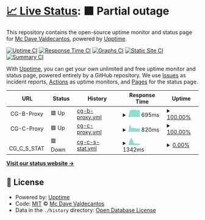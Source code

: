 # [📈 Live Status](https://mcdave029.github.io/uptime-monitoring): <!--live status--> **🟧 Partial outage**

This repository contains the open-source uptime monitor and status page for [Mc Dave Valdecantos](https://www.linkedin.com/in/mc-dave-valdecantos-10325596), powered by [Upptime](https://github.com/upptime/upptime).

[![Uptime CI](https://github.com/mcdave029/uptime-monitoring/workflows/Uptime%20CI/badge.svg)](https://github.com/upptime/upptime/actions?query=workflow%3A%22Uptime+CI%22)
[![Response Time CI](https://github.com/mcdave029/uptime-monitoring/workflows/Response%20Time%20CI/badge.svg)](https://github.com/upptime/upptime/actions?query=workflow%3A%22Response+Time+CI%22)
[![Graphs CI](https://github.com/mcdave029/uptime-monitoring/workflows/Graphs%20CI/badge.svg)](https://github.com/upptime/upptime/actions?query=workflow%3A%22Graphs+CI%22)
[![Static Site CI](https://github.com/mcdave029/uptime-monitoring/workflows/Static%20Site%20CI/badge.svg)](https://github.com/upptime/upptime/actions?query=workflow%3A%22Static+Site+CI%22)
[![Summary CI](https://github.com/mcdave029/uptime-monitoring/workflows/Summary%20CI/badge.svg)](https://github.com/upptime/upptime/actions?query=workflow%3A%22Summary+CI%22)

With [Upptime](https://upptime.js.org), you can get your own unlimited and free uptime monitor and status page, powered entirely by a GitHub repository. We use [Issues](https://github.com/mcdave029/uptime-monitoring/issues) as incident reports, [Actions](https://github.com/mcdave029/uptime-monitoring/actions) as uptime monitors, and [Pages](https://mcdave029.github.io/uptime-monitoring) for the status page.

<!--start: status pages-->
<!-- This summary is generated by Upptime (https://github.com/upptime/upptime) -->
<!-- Do not edit this manually, your changes will be overwritten -->
<!-- prettier-ignore -->
| URL | Status | History | Response Time | Uptime |
| --- | ------ | ------- | ------------- | ------ |
| <img alt="" src="https://favicons.githubusercontent.com/null" height="13"> CG-B-Proxy | 🟩 Up | [cg-b-proxy.yml](https://github.com/mcdave029/uptime-monitoring/commits/HEAD/history/cg-b-proxy.yml) | <details><summary><img alt="Response time graph" src="./graphs/cg-b-proxy/response-time-week.png" height="20"> 695ms</summary><br><a href="https://mcdave029.github.io/uptime-monitoring/history/cg-b-proxy"><img alt="Response time 1471" src="https://img.shields.io/endpoint?url=https%3A%2F%2Fraw.githubusercontent.com%2Fmcdave029%2Fuptime-monitoring%2FHEAD%2Fapi%2Fcg-b-proxy%2Fresponse-time.json"></a><br><a href="https://mcdave029.github.io/uptime-monitoring/history/cg-b-proxy"><img alt="24-hour response time 641" src="https://img.shields.io/endpoint?url=https%3A%2F%2Fraw.githubusercontent.com%2Fmcdave029%2Fuptime-monitoring%2FHEAD%2Fapi%2Fcg-b-proxy%2Fresponse-time-day.json"></a><br><a href="https://mcdave029.github.io/uptime-monitoring/history/cg-b-proxy"><img alt="7-day response time 695" src="https://img.shields.io/endpoint?url=https%3A%2F%2Fraw.githubusercontent.com%2Fmcdave029%2Fuptime-monitoring%2FHEAD%2Fapi%2Fcg-b-proxy%2Fresponse-time-week.json"></a><br><a href="https://mcdave029.github.io/uptime-monitoring/history/cg-b-proxy"><img alt="30-day response time 2550" src="https://img.shields.io/endpoint?url=https%3A%2F%2Fraw.githubusercontent.com%2Fmcdave029%2Fuptime-monitoring%2FHEAD%2Fapi%2Fcg-b-proxy%2Fresponse-time-month.json"></a><br><a href="https://mcdave029.github.io/uptime-monitoring/history/cg-b-proxy"><img alt="1-year response time 1471" src="https://img.shields.io/endpoint?url=https%3A%2F%2Fraw.githubusercontent.com%2Fmcdave029%2Fuptime-monitoring%2FHEAD%2Fapi%2Fcg-b-proxy%2Fresponse-time-year.json"></a></details> | <details><summary><a href="https://mcdave029.github.io/uptime-monitoring/history/cg-b-proxy">100.00%</a></summary><a href="https://mcdave029.github.io/uptime-monitoring/history/cg-b-proxy"><img alt="All-time uptime 99.27%" src="https://img.shields.io/endpoint?url=https%3A%2F%2Fraw.githubusercontent.com%2Fmcdave029%2Fuptime-monitoring%2FHEAD%2Fapi%2Fcg-b-proxy%2Fuptime.json"></a><br><a href="https://mcdave029.github.io/uptime-monitoring/history/cg-b-proxy"><img alt="24-hour uptime 100.00%" src="https://img.shields.io/endpoint?url=https%3A%2F%2Fraw.githubusercontent.com%2Fmcdave029%2Fuptime-monitoring%2FHEAD%2Fapi%2Fcg-b-proxy%2Fuptime-day.json"></a><br><a href="https://mcdave029.github.io/uptime-monitoring/history/cg-b-proxy"><img alt="7-day uptime 100.00%" src="https://img.shields.io/endpoint?url=https%3A%2F%2Fraw.githubusercontent.com%2Fmcdave029%2Fuptime-monitoring%2FHEAD%2Fapi%2Fcg-b-proxy%2Fuptime-week.json"></a><br><a href="https://mcdave029.github.io/uptime-monitoring/history/cg-b-proxy"><img alt="30-day uptime 99.82%" src="https://img.shields.io/endpoint?url=https%3A%2F%2Fraw.githubusercontent.com%2Fmcdave029%2Fuptime-monitoring%2FHEAD%2Fapi%2Fcg-b-proxy%2Fuptime-month.json"></a><br><a href="https://mcdave029.github.io/uptime-monitoring/history/cg-b-proxy"><img alt="1-year uptime 99.27%" src="https://img.shields.io/endpoint?url=https%3A%2F%2Fraw.githubusercontent.com%2Fmcdave029%2Fuptime-monitoring%2FHEAD%2Fapi%2Fcg-b-proxy%2Fuptime-year.json"></a></details>
| <img alt="" src="https://favicons.githubusercontent.com/null" height="13"> CG-C-Proxy | 🟩 Up | [cg-c-proxy.yml](https://github.com/mcdave029/uptime-monitoring/commits/HEAD/history/cg-c-proxy.yml) | <details><summary><img alt="Response time graph" src="./graphs/cg-c-proxy/response-time-week.png" height="20"> 820ms</summary><br><a href="https://mcdave029.github.io/uptime-monitoring/history/cg-c-proxy"><img alt="Response time 1040" src="https://img.shields.io/endpoint?url=https%3A%2F%2Fraw.githubusercontent.com%2Fmcdave029%2Fuptime-monitoring%2FHEAD%2Fapi%2Fcg-c-proxy%2Fresponse-time.json"></a><br><a href="https://mcdave029.github.io/uptime-monitoring/history/cg-c-proxy"><img alt="24-hour response time 665" src="https://img.shields.io/endpoint?url=https%3A%2F%2Fraw.githubusercontent.com%2Fmcdave029%2Fuptime-monitoring%2FHEAD%2Fapi%2Fcg-c-proxy%2Fresponse-time-day.json"></a><br><a href="https://mcdave029.github.io/uptime-monitoring/history/cg-c-proxy"><img alt="7-day response time 820" src="https://img.shields.io/endpoint?url=https%3A%2F%2Fraw.githubusercontent.com%2Fmcdave029%2Fuptime-monitoring%2FHEAD%2Fapi%2Fcg-c-proxy%2Fresponse-time-week.json"></a><br><a href="https://mcdave029.github.io/uptime-monitoring/history/cg-c-proxy"><img alt="30-day response time 1625" src="https://img.shields.io/endpoint?url=https%3A%2F%2Fraw.githubusercontent.com%2Fmcdave029%2Fuptime-monitoring%2FHEAD%2Fapi%2Fcg-c-proxy%2Fresponse-time-month.json"></a><br><a href="https://mcdave029.github.io/uptime-monitoring/history/cg-c-proxy"><img alt="1-year response time 1040" src="https://img.shields.io/endpoint?url=https%3A%2F%2Fraw.githubusercontent.com%2Fmcdave029%2Fuptime-monitoring%2FHEAD%2Fapi%2Fcg-c-proxy%2Fresponse-time-year.json"></a></details> | <details><summary><a href="https://mcdave029.github.io/uptime-monitoring/history/cg-c-proxy">100.00%</a></summary><a href="https://mcdave029.github.io/uptime-monitoring/history/cg-c-proxy"><img alt="All-time uptime 99.54%" src="https://img.shields.io/endpoint?url=https%3A%2F%2Fraw.githubusercontent.com%2Fmcdave029%2Fuptime-monitoring%2FHEAD%2Fapi%2Fcg-c-proxy%2Fuptime.json"></a><br><a href="https://mcdave029.github.io/uptime-monitoring/history/cg-c-proxy"><img alt="24-hour uptime 100.00%" src="https://img.shields.io/endpoint?url=https%3A%2F%2Fraw.githubusercontent.com%2Fmcdave029%2Fuptime-monitoring%2FHEAD%2Fapi%2Fcg-c-proxy%2Fuptime-day.json"></a><br><a href="https://mcdave029.github.io/uptime-monitoring/history/cg-c-proxy"><img alt="7-day uptime 100.00%" src="https://img.shields.io/endpoint?url=https%3A%2F%2Fraw.githubusercontent.com%2Fmcdave029%2Fuptime-monitoring%2FHEAD%2Fapi%2Fcg-c-proxy%2Fuptime-week.json"></a><br><a href="https://mcdave029.github.io/uptime-monitoring/history/cg-c-proxy"><img alt="30-day uptime 99.82%" src="https://img.shields.io/endpoint?url=https%3A%2F%2Fraw.githubusercontent.com%2Fmcdave029%2Fuptime-monitoring%2FHEAD%2Fapi%2Fcg-c-proxy%2Fuptime-month.json"></a><br><a href="https://mcdave029.github.io/uptime-monitoring/history/cg-c-proxy"><img alt="1-year uptime 99.54%" src="https://img.shields.io/endpoint?url=https%3A%2F%2Fraw.githubusercontent.com%2Fmcdave029%2Fuptime-monitoring%2FHEAD%2Fapi%2Fcg-c-proxy%2Fuptime-year.json"></a></details>
| <img alt="" src="https://favicons.githubusercontent.com/null" height="13"> CG_C_S_STAT | 🟥 Down | [cg-c-s-stat.yml](https://github.com/mcdave029/uptime-monitoring/commits/HEAD/history/cg-c-s-stat.yml) | <details><summary><img alt="Response time graph" src="./graphs/cg-c-s-stat/response-time-week.png" height="20"> 1342ms</summary><br><a href="https://mcdave029.github.io/uptime-monitoring/history/cg-c-s-stat"><img alt="Response time 925" src="https://img.shields.io/endpoint?url=https%3A%2F%2Fraw.githubusercontent.com%2Fmcdave029%2Fuptime-monitoring%2FHEAD%2Fapi%2Fcg-c-s-stat%2Fresponse-time.json"></a><br><a href="https://mcdave029.github.io/uptime-monitoring/history/cg-c-s-stat"><img alt="24-hour response time 0" src="https://img.shields.io/endpoint?url=https%3A%2F%2Fraw.githubusercontent.com%2Fmcdave029%2Fuptime-monitoring%2FHEAD%2Fapi%2Fcg-c-s-stat%2Fresponse-time-day.json"></a><br><a href="https://mcdave029.github.io/uptime-monitoring/history/cg-c-s-stat"><img alt="7-day response time 1342" src="https://img.shields.io/endpoint?url=https%3A%2F%2Fraw.githubusercontent.com%2Fmcdave029%2Fuptime-monitoring%2FHEAD%2Fapi%2Fcg-c-s-stat%2Fresponse-time-week.json"></a><br><a href="https://mcdave029.github.io/uptime-monitoring/history/cg-c-s-stat"><img alt="30-day response time 957" src="https://img.shields.io/endpoint?url=https%3A%2F%2Fraw.githubusercontent.com%2Fmcdave029%2Fuptime-monitoring%2FHEAD%2Fapi%2Fcg-c-s-stat%2Fresponse-time-month.json"></a><br><a href="https://mcdave029.github.io/uptime-monitoring/history/cg-c-s-stat"><img alt="1-year response time 925" src="https://img.shields.io/endpoint?url=https%3A%2F%2Fraw.githubusercontent.com%2Fmcdave029%2Fuptime-monitoring%2FHEAD%2Fapi%2Fcg-c-s-stat%2Fresponse-time-year.json"></a></details> | <details><summary><a href="https://mcdave029.github.io/uptime-monitoring/history/cg-c-s-stat">0.00%</a></summary><a href="https://mcdave029.github.io/uptime-monitoring/history/cg-c-s-stat"><img alt="All-time uptime 55.77%" src="https://img.shields.io/endpoint?url=https%3A%2F%2Fraw.githubusercontent.com%2Fmcdave029%2Fuptime-monitoring%2FHEAD%2Fapi%2Fcg-c-s-stat%2Fuptime.json"></a><br><a href="https://mcdave029.github.io/uptime-monitoring/history/cg-c-s-stat"><img alt="24-hour uptime 0.00%" src="https://img.shields.io/endpoint?url=https%3A%2F%2Fraw.githubusercontent.com%2Fmcdave029%2Fuptime-monitoring%2FHEAD%2Fapi%2Fcg-c-s-stat%2Fuptime-day.json"></a><br><a href="https://mcdave029.github.io/uptime-monitoring/history/cg-c-s-stat"><img alt="7-day uptime 0.00%" src="https://img.shields.io/endpoint?url=https%3A%2F%2Fraw.githubusercontent.com%2Fmcdave029%2Fuptime-monitoring%2FHEAD%2Fapi%2Fcg-c-s-stat%2Fuptime-week.json"></a><br><a href="https://mcdave029.github.io/uptime-monitoring/history/cg-c-s-stat"><img alt="30-day uptime 0.00%" src="https://img.shields.io/endpoint?url=https%3A%2F%2Fraw.githubusercontent.com%2Fmcdave029%2Fuptime-monitoring%2FHEAD%2Fapi%2Fcg-c-s-stat%2Fuptime-month.json"></a><br><a href="https://mcdave029.github.io/uptime-monitoring/history/cg-c-s-stat"><img alt="1-year uptime 55.77%" src="https://img.shields.io/endpoint?url=https%3A%2F%2Fraw.githubusercontent.com%2Fmcdave029%2Fuptime-monitoring%2FHEAD%2Fapi%2Fcg-c-s-stat%2Fuptime-year.json"></a></details>

<!--end: status pages-->

[**Visit our status website →**](https://mcdave029.github.io/uptime-monitoring)

## 📄 License

- Powered by: [Upptime](https://github.com/upptime/upptime)
- Code: [MIT](./LICENSE) © [Mc Dave Valdecantos](https://www.linkedin.com/in/mc-dave-valdecantos-10325596)
- Data in the `./history` directory: [Open Database License](https://opendatacommons.org/licenses/odbl/1-0/)
